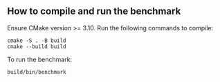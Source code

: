 ## How to compile and run the benchmark
Ensure CMake version >= 3.10. Run the following commands to compile:
```shell
cmake -S . -B build
cmake --build build
```

To run the benchmark:
```shell
build/bin/benchmark
```
